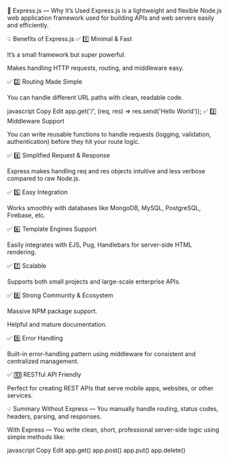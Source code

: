 🚀 Express.js — Why It’s Used
Express.js is a lightweight and flexible Node.js web application framework
used for building APIs and web servers easily and efficiently.

💡 Benefits of Express.js
✅ 1️⃣ Minimal & Fast

It’s a small framework but super powerful.

Makes handling HTTP requests, routing, and middleware easy.

✅ 2️⃣ Routing Made Simple

You can handle different URL paths with clean, readable code.

javascript
Copy
Edit
app.get('/', (req, res) => res.send('Hello World'));
✅ 3️⃣ Middleware Support

You can write reusable functions to handle requests (logging, validation, authentication) before they hit your route logic.

✅ 4️⃣ Simplified Request & Response

Express makes handling req and res objects intuitive and less verbose compared to raw Node.js.

✅ 5️⃣ Easy Integration

Works smoothly with databases like MongoDB, MySQL, PostgreSQL, Firebase, etc.

✅ 6️⃣ Template Engines Support

Easily integrates with EJS, Pug, Handlebars for server-side HTML rendering.

✅ 7️⃣ Scalable

Supports both small projects and large-scale enterprise APIs.

✅ 8️⃣ Strong Community & Ecosystem

Massive NPM package support.

Helpful and mature documentation.

✅ 9️⃣ Error Handling

Built-in error-handling pattern using middleware for consistent and centralized management.

✅ 🔟 RESTful API Friendly

Perfect for creating REST APIs that serve mobile apps, websites, or other services.

💡 Summary
Without Express —
You manually handle routing, status codes, headers, parsing, and responses.

With Express —
You write clean, short, professional server-side logic using simple methods like:

javascript
Copy
Edit
app.get()
app.post()
app.put()
app.delete()